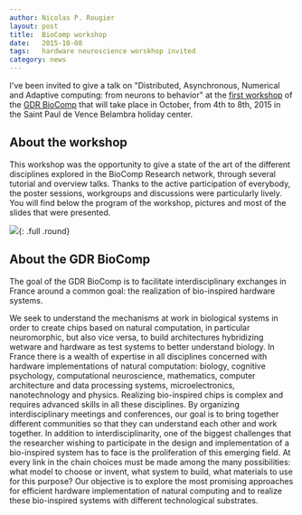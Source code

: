 ```yaml
---
author: Nicolas P. Rougier
layout: post
title:  BioComp workshop
date:   2015-10-08
tags:   hardware neuroscience worskhop invited
category: news
---
```


I've been invited to give a talk on "Distributed, Asynchronous, Numerical and
Adaptive computing: from neurons to behavior" at the [first workshop][workshop]
of the [GDR BioComp] that will take place in October, from 4th to 8th, 2015 in
the Saint Paul de Vence Belambra holiday center.

## About the workshop

This workshop was the opportunity to give a state of the art of the different
disciplines explored in the BioComp Research network, through several tutorial
and overview talks. Thanks to the active participation of everybody, the poster
sessions, workgroups and discussions were particularly lively. You will find
below the program of the workshop, pictures and most of the slides that were
presented.

[workshop]: http://gdr-biocomp.fr/en/colloque/
[GDR BioComp]: http://gdr-biocomp.fr/en/

![]({{site.baseurl}}/images/BioComp.jpg){: .full .round}


## About the GDR BioComp

The goal of the GDR BioComp is to facilitate interdisciplinary exchanges in
France around a common goal: the realization of bio-inspired hardware systems.

We seek to understand the mechanisms at work in biological systems in order to
create chips based on natural computation, in particular neuromorphic, but also
vice versa, to build architectures hybridizing wetware and hardware as test
systems to better understand biology. In France there is a wealth of expertise
in all disciplines concerned with hardware implementations of natural
computation: biology, cognitive psychology, computational neuroscience,
mathematics, computer architecture and data processing systems,
microelectronics, nanotechnology and physics. Realizing bio-inspired chips is
complex and requires advanced skills in all these disciplines. By organizing
interdisciplinary meetings and conferences, our goal is to bring together
different communities so that they can understand each other and work
together. In addition to interdisciplinarity, one of the biggest challenges
that the researcher wishing to participate in the design and implementation of
a bio-inspired system has to face is the proliferation of this emerging
field. At every link in the chain choices must be made among the many
possibilities: what model to choose or invent, what system to build, what
materials to use for this purpose? Our objective is to explore the most
promising approaches for efficient hardware implementation of natural computing
and to realize these bio-inspired systems with different technological
substrates.
